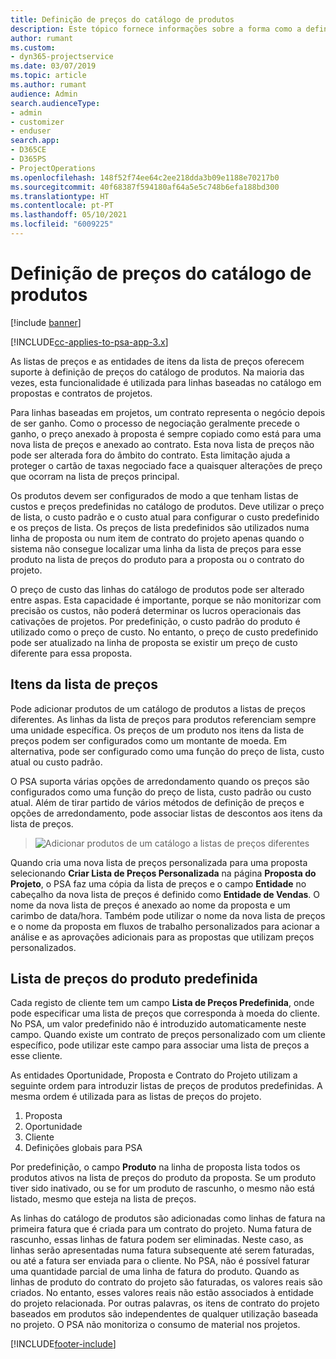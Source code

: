 ```yaml
---
title: Definição de preços do catálogo de produtos
description: Este tópico fornece informações sobre a forma como a definição de preços do catálogo de preços funciona no Dynamics 365 Project Service Automation (PSA).
author: rumant
ms.custom:
- dyn365-projectservice
ms.date: 03/07/2019
ms.topic: article
ms.author: rumant
audience: Admin
search.audienceType:
- admin
- customizer
- enduser
search.app:
- D365CE
- D365PS
- ProjectOperations
ms.openlocfilehash: 148f52f74ee64c2ee218dda3b09e1188e70217b0
ms.sourcegitcommit: 40f68387f594180af64a5e5c748b6efa188bd300
ms.translationtype: HT
ms.contentlocale: pt-PT
ms.lasthandoff: 05/10/2021
ms.locfileid: "6009225"
---
```

# <a name="product-catalog-pricing"></a>Definição de preços do catálogo de produtos 

[!include [banner](../includes/psa-now-project-operations.md)]

[!INCLUDE[cc-applies-to-psa-app-3.x](../includes/cc-applies-to-psa-app-3x.md)]


As listas de preços e as entidades de itens da lista de preços oferecem suporte à definição de preços do catálogo de produtos. Na maioria das vezes, esta funcionalidade é utilizada para linhas baseadas no catálogo em propostas e contratos de projetos.

Para linhas baseadas em projetos, um contrato representa o negócio depois de ser ganho. Como o processo de negociação geralmente precede o ganho, o preço anexado à proposta é sempre copiado como está para uma nova lista de preços e anexado ao contrato. Esta nova lista de preços não pode ser alterada fora do âmbito do contrato. Esta limitação ajuda a proteger o cartão de taxas negociado face a quaisquer alterações de preço que ocorram na lista de preços principal.

Os produtos devem ser configurados de modo a que tenham listas de custos e preços predefinidas no catálogo de produtos. Deve utilizar o preço de lista, o custo padrão e o custo atual para configurar o custo predefinido e os preços de lista. Os preços de lista predefinidos são utilizados numa linha de proposta ou num item de contrato do projeto apenas quando o sistema não consegue localizar uma linha da lista de preços para esse produto na lista de preços do produto para a proposta ou o contrato do projeto.

O preço de custo das linhas do catálogo de produtos pode ser alterado entre aspas. Esta capacidade é importante, porque se não monitorizar com precisão os custos, não poderá determinar os lucros operacionais das cativações de projetos. Por predefinição, o custo padrão do produto é utilizado como o preço de custo. No entanto, o preço de custo predefinido pode ser atualizado na linha de proposta se existir um preço de custo diferente para essa proposta.

## <a name="price-list-items"></a>Itens da lista de preços

Pode adicionar produtos de um catálogo de produtos a listas de preços diferentes. As linhas da lista de preços para produtos referenciam sempre uma unidade específica. Os preços de um produto nos itens da lista de preços podem ser configurados como um montante de moeda. Em alternativa, pode ser configurado como uma função do preço de lista, custo atual ou custo padrão.

O PSA suporta várias opções de arredondamento quando os preços são configurados como uma função do preço de lista, custo padrão ou custo atual. Além de tirar partido de vários métodos de definição de preços e opções de arredondamento, pode associar listas de descontos aos itens da lista de preços. 

> ![Adicionar produtos de um catálogo a listas de preços diferentes](media/basic-guide-16.png)

Quando cria uma nova lista de preços personalizada para uma proposta selecionando **Criar Lista de Preços Personalizada** na página **Proposta do Projeto**, o PSA faz uma cópia da lista de preços e o campo **Entidade** no cabeçalho da nova lista de preços é definido como **Entidade de Vendas**. O nome da nova lista de preços é anexado ao nome da proposta e um carimbo de data/hora. Também pode utilizar o nome da nova lista de preços e o nome da proposta em fluxos de trabalho personalizados para acionar a análise e as aprovações adicionais para as propostas que utilizam preços personalizados.

 
## <a name="default-product-price-list"></a>Lista de preços do produto predefinida
Cada registo de cliente tem um campo **Lista de Preços Predefinida**, onde pode especificar uma lista de preços que corresponda à moeda do cliente. No PSA, um valor predefinido não é introduzido automaticamente neste campo. Quando existe um contrato de preços personalizado com um cliente específico, pode utilizar este campo para associar uma lista de preços a esse cliente.

As entidades Oportunidade, Proposta e Contrato do Projeto utilizam a seguinte ordem para introduzir listas de preços de produtos predefinidas. A mesma ordem é utilizada para as listas de preços do projeto.

1.  Proposta
2.  Oportunidade
3.  Cliente
4.  Definições globais para PSA

Por predefinição, o campo **Produto** na linha de proposta lista todos os produtos ativos na lista de preços do produto da proposta. Se um produto tiver sido inativado, ou se for um produto de rascunho, o mesmo não está listado, mesmo que esteja na lista de preços. 

As linhas do catálogo de produtos são adicionadas como linhas de fatura na primeira fatura que é criada para um contrato do projeto. Numa fatura de rascunho, essas linhas de fatura podem ser eliminadas. Neste caso, as linhas serão apresentadas numa fatura subsequente até serem faturadas, ou até a fatura ser enviada para o cliente. No PSA, não é possível faturar uma quantidade parcial de uma linha de fatura do produto. Quando as linhas de produto do contrato do projeto são faturadas, os valores reais são criados. No entanto, esses valores reais não estão associados à entidade do projeto relacionada. Por outras palavras, os itens de contrato do projeto baseados em produtos são independentes de qualquer utilização baseada no projeto. O PSA não monitoriza o consumo de material nos projetos.


[!INCLUDE[footer-include](../includes/footer-banner.md)]